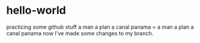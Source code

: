# hello-world

practicing some github stuff
a man a plan a canal panama = a man a plan a canal panama
now I've made some changes to my branch.
